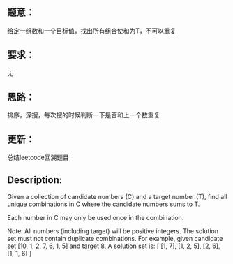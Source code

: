 ## 题意：
给定一组数和一个目标值，找出所有组合使和为T，不可以重复

## 要求：
无

## 思路：
排序，深搜，每次搜的时候判断一下是否和上一个数重复

## 更新：
总结leetcode回溯题目

## Description:
Given a collection of candidate numbers (C) and a target number (T), find all unique combinations in C where the candidate numbers sums to T.

Each number in C may only be used once in the combination.

Note:
All numbers (including target) will be positive integers.
The solution set must not contain duplicate combinations.
For example, given candidate set [10, 1, 2, 7, 6, 1, 5] and target 8, 
A solution set is: 
[
  [1, 7],
  [1, 2, 5],
  [2, 6],
  [1, 1, 6]
]
